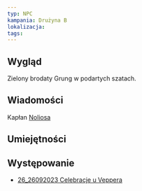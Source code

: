 ```yaml
---
typ: NPC
kampania: Drużyna B
lokalizacja: 
tags: 
---
```


## Wygląd
Zielony brodaty Grung w podartych szatach. 

## Wiadomości
Kapłan [Noliosa](../bogowie/Nolios.md)

## Umiejętności

## Występowanie
- [26_26092023 Celebracje u Veppera](../sesje/26_26092023%20Celebracje%20u%20Veppera.md)





